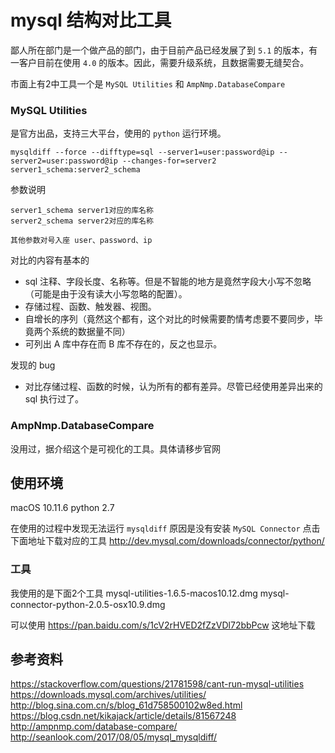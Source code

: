 # mysql 结构对比工具
鄙人所在部门是一个做产品的部门，由于目前产品已经发展了到 `5.1` 的版本，有一客户目前在使用 `4.0` 的版本。因此，需要升级系统，且数据需要无缝契合。

市面上有2中工具一个是 `MySQL Utilities` 和 `AmpNmp.DatabaseCompare` 

### MySQL Utilities
是官方出品，支持三大平台，使用的 `python` 运行环境。

```
mysqldiff --force --difftype=sql --server1=user:password@ip --server2=user:password@ip --changes-for=server2  server1_schema:server2_schema
```

参数说明

```
server1_schema server1对应的库名称
server2_schema server2对应的库名称

其他参数对号入座 user、password、ip
```
对比的内容有基本的 

* sql 注释、字段长度、名称等。但是不智能的地方是竟然字段大小写不忽略（可能是由于没有读大小写忽略的配置）。
* 存储过程、函数、触发器、视图。
* 自增长的序列（竟然这个都有，这个对比的时候需要酌情考虑要不要同步，毕竟两个系统的数据量不同）
* 可列出 A 库中存在而 B 库不存在的，反之也显示。

发现的 bug

* 对比存储过程、函数的时候，认为所有的都有差异。尽管已经使用差异出来的 sql 执行过了。

### AmpNmp.DatabaseCompare
没用过，据介绍这个是可视化的工具。具体请移步官网

## 使用环境
macOS 10.11.6
python 2.7

在使用的过程中发现无法运行 `mysqldiff` 原因是没有安装 `MySQL Connector` 
点击下面地址下载对应的工具 http://dev.mysql.com/downloads/connector/python/

### 工具
我使用的是下面2个工具
mysql-utilities-1.6.5-macos10.12.dmg
mysql-connector-python-2.0.5-osx10.9.dmg 

可以使用 https://pan.baidu.com/s/1cV2rHVED2fZzVDl72bbPcw 这地址下载

## 参考资料
https://stackoverflow.com/questions/21781598/cant-run-mysql-utilities
https://downloads.mysql.com/archives/utilities/
http://blog.sina.com.cn/s/blog_61d758500102w8ed.html
https://blog.csdn.net/kikajack/article/details/81567248
http://ampnmp.com/database-compare/
http://seanlook.com/2017/08/05/mysql_mysqldiff/




